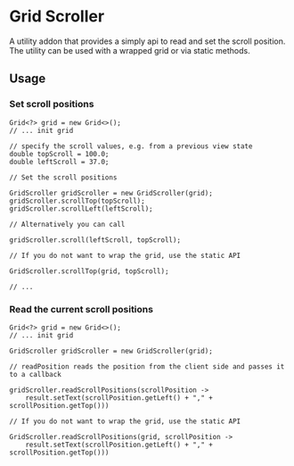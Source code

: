 # Grid Scroller

A utility addon that provides a simply api to read and set the scroll position. The utility
can be used with a wrapped grid or via static methods.

## Usage
### Set scroll positions
```
Grid<?> grid = new Grid<>();
// ... init grid

// specify the scroll values, e.g. from a previous view state
double topScroll = 100.0;
double leftScroll = 37.0;

// Set the scroll positions

GridScroller gridScroller = new GridScroller(grid);
gridScroller.scrollTop(topScroll);
gridScroller.scrollLeft(leftScroll);

// Alternatively you can call

gridScroller.scroll(leftScroll, topScroll);

// If you do not want to wrap the grid, use the static API

GridScroller.scrollTop(grid, topScroll);

// ...
```
### Read the current scroll positions
```
Grid<?> grid = new Grid<>();
// ... init grid

GridScroller gridScroller = new GridScroller(grid);

// readPosition reads the position from the client side and passes it to a callback

gridScroller.readScrollPositions(scrollPosition -> 
    result.setText(scrollPosition.getLeft() + "," + scrollPosition.getTop()))
    
// If you do not want to wrap the grid, use the static API

GridScroller.readScrollPositions(grid, scrollPosition -> 
    result.setText(scrollPosition.getLeft() + "," + scrollPosition.getTop()))
```
